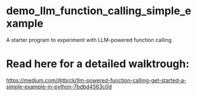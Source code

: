 # demo_llm_function_calling_simple_example
A starter program to experiment with LLM-powered function calling.

# Read here for a detailed walktrough:
https://medium.com/@tbrck/llm-powered-function-calling-get-started-a-simple-example-in-python-7bdbd4563c0d
